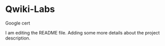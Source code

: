 # Qwiki-Labs
Google cert

I am editing the README file. Adding some more details about the project description.

